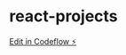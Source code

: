 # react-projects

[Edit in Codeflow ⚡️](https://stackblitz.com/~/github.com/shalini-polapally/react-projects)